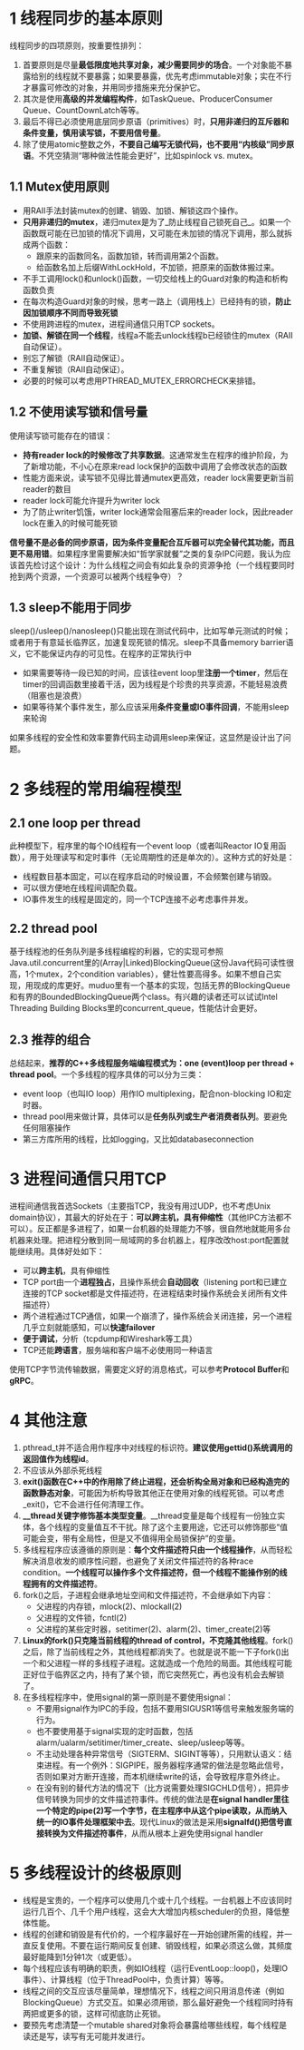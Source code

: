 
# 1 线程同步的基本原则
线程同步的四项原则，按重要性排列：

1. 首要原则是尽量**最低限度地共享对象，减少需要同步的场合**。一个对象能不暴露给别的线程就不要暴露；如果要暴露，优先考虑immutable对象；实在不行才暴露可修改的对象，并用同步措施来充分保护它。
1. 其次是使用**高级的并发编程构件**，如TaskQueue、ProducerConsumer Queue、CountDownLatch等等。
1. 最后不得已必须使用底层同步原语（primitives）时，**只用非递归的互斥器和条件变量，慎用读写锁，不要用信号量**。
1. 除了使用atomic整数之外，**不要自己编写无锁代码，也不要用“内核级”同步原语**。不凭空猜测“哪种做法性能会更好”，比如spinlock vs. mutex。

## 1.1 Mutex使用原则

- 用RAII手法封装mutex的创建、销毁、加锁、解锁这四个操作。
- **只用非递归的mutex**，递归mutex是为了_防止线程自己锁死自己_。如果一个函数既可能在已加锁的情况下调用，又可能在未加锁的情况下调用，那么就拆成两个函数：
   - 跟原来的函数同名，函数加锁，转而调用第2个函数。
   - 给函数名加上后缀WithLockHold，不加锁，把原来的函数体搬过来。
- 不手工调用lock()和unlock()函数，一切交给栈上的Guard对象的构造和析构函数负责
- 在每次构造Guard对象的时候，思考一路上（调用栈上）已经持有的锁，**防止因加锁顺序不同而导致死锁**
- 不使用跨进程的mutex，进程间通信只用TCP sockets。
- **加锁、解锁在同一个线程**，线程a不能去unlock线程b已经锁住的mutex（RAII自动保证）。
- 别忘了解锁（RAII自动保证）。
- 不重复解锁（RAII自动保证）。
- 必要的时候可以考虑用PTHREAD_MUTEX_ERRORCHECK来排错。

## 1.2 不使用读写锁和信号量
使用读写锁可能存在的错误：

- **持有reader lock的时候修改了共享数据**。这通常发生在程序的维护阶段，为了新增功能，不小心在原来read lock保护的函数中调用了会修改状态的函数
- 性能方面来说，读写锁不见得比普通mutex更高效，reader lock需要更新当前reader的数目
- reader lock可能允许提升为writer lock
- 为了防止writer饥饿，writer lock通常会阻塞后来的reader lock，因此reader lock在重入的时候可能死锁


**信号量不是必备的同步原语，因为条件变量配合互斥器可以完全替代其功能，而且更不易用错**。如果程序里需要解决如“哲学家就餐”之类的复杂IPC问题，我认为应该首先检讨这个设计：为什么线程之间会有如此复杂的资源争抢（一个线程要同时抢到两个资源，一个资源可以被两个线程争夺）？

## 1.3 sleep不能用于同步
sleep()/usleep()/nanosleep()只能出现在测试代码中，比如写单元测试的时候；或者用于有意延长临界区，加速复现死锁的情况。sleep不具备memory barrier语义，它不能保证内存的可见性。在程序的正常执行中

- 如果需要等待一段已知的时间，应该往event loop里**注册一个timer**，然后在timer的回调函数里接着干活，因为线程是个珍贵的共享资源，不能轻易浪费（阻塞也是浪费）
- 如果等待某个事件发生，那么应该采用**条件变量或IO事件回调**，不能用sleep来轮询


如果多线程的安全性和效率要靠代码主动调用sleep来保证，这显然是设计出了问题。


# 2 多线程的常用编程模型

## 2.1 one loop per thread
此种模型下，程序里的每个IO线程有一个event loop（或者叫Reactor IO复用函数），用于处理读写和定时事件（无论周期性的还是单次的）。这种方式的好处是：

- 线程数目基本固定，可以在程序启动的时候设置，不会频繁创建与销毁。
- 可以很方便地在线程间调配负载。
- IO事件发生的线程是固定的，同一个TCP连接不必考虑事件并发。

## 2.2 thread pool
基于线程池的任务队列是多线程编程的利器，它的实现可参照Java.util.concurrent里的(Array|Linked)BlockingQueue(这份Java代码可读性很高，1个mutex，2个condition variables），健壮性要高得多。如果不想自己实现，用现成的库更好。muduo里有一个基本的实现，包括无界的BlockingQueue和有界的BoundedBlockingQueue两个class。有兴趣的读者还可以试试Intel Threading Building Blocks里的concurrent_queue，性能估计会更好。

## 2.3 推荐的组合
总结起来，**推荐的C++多线程服务端编程模式为：one (event)loop per thread + thread pool**。一个多线程的程序具体的可以分为三类：

- event loop（也叫IO loop）用作IO multiplexing，配合non-blocking IO和定时器。
- thread pool用来做计算，具体可以是**任务队列或生产者消费者队列**。要避免任何阻塞操作
- 第三方库所用的线程，比如logging，又比如databaseconnection




# 3 进程间通信只用TCP
进程间通信我首选Sockets（主要指TCP，我没有用过UDP，也不考虑Unix domain协议），其最大的好处在于：**可以跨主机，具有伸缩性**（其他IPC方法都不可以）。反正都是多进程了，如果一台机器的处理能力不够，很自然地就能用多台机器来处理。把进程分散到同一局域网的多台机器上，程序改改host:port配置就能继续用。具体好处如下：

- 可以**跨主机**，具有伸缩性
- TCP port由一个**进程独占**，且操作系统会**自动回收**（listening port和已建立连接的TCP socket都是文件描述符，在进程结束时操作系统会关闭所有文件描述符）
- 两个进程通过TCP通信，如果一个崩溃了，操作系统会关闭连接，另一个进程几乎立刻就能感知，可以**快速failover**
- **便于调试**，分析（tcpdump和Wireshark等工具）
- TCP还能**跨语言**，服务端和客户端不必使用同一种语言


使用TCP字节流传输数据，需要定义好的消息格式，可以参考**Protocol Buffer**和**gRPC**。

# 4 其他注意

1. pthread_t并不适合用作程序中对线程的标识符。**建议使用gettid()系统调用的返回值作为线程id**。
1. 不应该从外部杀死线程
1. **exit()函数在C++中的作用除了终止进程，还会析构全局对象和已经构造完的函数静态对象**，可能因为析构导致其他正在使用对象的线程死锁。可以考虑_exit()，它不会进行任何清理工作。
1. **__thread关键字修饰基本类型变量**。__thread变量是每个线程有一份独立实体，各个线程的变量值互不干扰。除了这个主要用途，它还可以修饰那些“值可能会变，带有全局性，但是又不值得用全局锁保护”的变量。
1. 多线程程序应该遵循的原则是：**每个文件描述符只由一个线程操作**，从而轻松解决消息收发的顺序性问题，也避免了关闭文件描述符的各种race condition。**一个线程可以操作多个文件描述符，但一个线程不能操作别的线程拥有的文件描述符**。
1. fork()之后，子进程会继承地址空间和文件描述符，不会继承如下内容：
   - 父进程的内存锁，mlock(2)、mlockall(2)
   - 父进程的文件锁，fcntl(2)
   - 父进程的某些定时器，setitimer(2)、alarm(2)、timer_create(2)等
7. **Linux的fork()只克隆当前线程的thread of control，不克隆其他线程**。fork()之后，除了当前线程之外，其他线程都消失了。也就是说不能一下子fork()出一个和父进程一样的多线程子进程。这就造成一个危险的局面。其他线程可能正好位于临界区之内，持有了某个锁，而它突然死亡，再也没有机会去解锁了。
7. 在多线程程序中，使用signal的第一原则是不要使用signal：
   - 不要用signal作为IPC的手段，包括不要用SIGUSR1等信号来触发服务端的行为。
   - 也不要使用基于signal实现的定时函数，包括alarm/ualarm/setitimer/timer_create、sleep/usleep等等。
   - 不主动处理各种异常信号（SIGTERM、SIGINT等等），只用默认语义：结束进程。有一个例外：SIGPIPE，服务器程序通常的做法是忽略此信号，否则如果对方断开连接，而本机继续write的话，会导致程序意外终止。
   - 在没有别的替代方法的情况下（比方说需要处理SIGCHLD信号），把异步信号转换为同步的文件描述符事件。传统的做法是**在signal handler里往一个特定的pipe(2)写一个字节，在主程序中从这个pipe读取，从而纳入统一的IO事件处理框架中去**。现代Linux的做法是采用**signalfd()把信号直接转换为文件描述符事件**，从而从根本上避免使用signal handler

# 5 多线程设计的终极原则

- 线程是宝贵的，一个程序可以使用几个或十几个线程。一台机器上不应该同时运行几百个、几千个用户线程，这会大大增加内核scheduler的负担，降低整体性能。
- 线程的创建和销毁是有代价的，一个程序最好在一开始创建所需的线程，并一直反复使用。不要在运行期间反复创建、销毁线程，如果必须这么做，其频度最好能降到1分钟1次（或更低）。
- 每个线程应该有明确的职责，例如IO线程（运行EventLoop::loop()，处理IO事件）、计算线程（位于ThreadPool中，负责计算）等等。
- 线程之间的交互应该尽量简单，理想情况下，线程之间只用消息传递（例如BlockingQueue）方式交互。如果必须用锁，那么最好避免一个线程同时持有两把或更多的锁，这样可彻底防止死锁。
- 要预先考虑清楚一个mutable shared对象将会暴露给哪些线程，每个线程是读还是写，读写有无可能并发进行。
